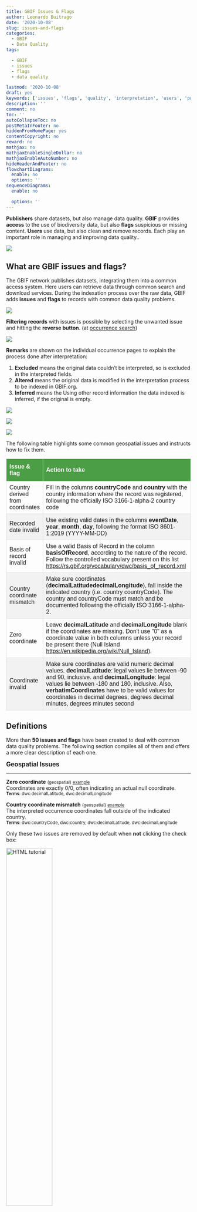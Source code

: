 ```yaml
---
title: GBIF Issues & Flags
author: Leonardo Buitrago
date: '2020-10-08'
slug: issues-and-flags
categories:
  - GBIF
  - Data Quality
tags:

  - GBIF
  - issues
  - flags
  - data quality

lastmod: '2020-10-08'
draft: yes
keywords: ['issues', 'flags', 'quality', 'interpretation', 'users', 'publishers', 'GBIF']
description: ''
comment: no
toc: ''
autoCollapseToc: no
postMetaInFooter: no
hiddenFromHomePage: yes
contentCopyright: no
reward: no
mathjax: no
mathjaxEnableSingleDollar: no
mathjaxEnableAutoNumber: no
hideHeaderAndFooter: no
flowchartDiagrams:
  enable: no
  options: ''
sequenceDiagrams:
  enable: no

  options: ''
---
```


**Publishers** share datasets, but also manage data quality.  **GBIF** provides **access** to the use of biodiversity data, but also **flags** suspicious or missing content. **Users** use data, but also clean and remove records. Each play an important role in managing and improving data quality..

![](/post/2020-10-09-issues-and-flags_files/workflow1.png)

## What are GBIF issues and flags?

The GBIF network publishes datasets, integrating them into a common access system. Here users can retrieve data through common search and download services. During the indexation process over the raw data, GBIF adds **issues** and **flags** to records with common data quality problems.

<!--
During **interpretation** GBIF performs additional checks and conversion routines. This **interpretation** is to ensure that data are interoperable and useful.

-->

![](/post/2020-10-09-issues-and-flags_files/workflow2.png)

<!--

* Flags help users to filter or be aware of possible inconsistencies in the data.
* Flags help data providers detect different quality issues that can be fixed in the published dataset/records.

-->

<!--

![](/post/2020-10-09-issues-and-flags_files/issues&flags_main.png)

 Write your comments here 

Thinking on how publishers and users can deal with the issues/flags identified by GBIF.org is important to recognize the most common problems that this mechanism can help to improve the data quality:

- Lack in the use of controlled vocabularies (e.g. basisOfRecord)
- Inconsistent data (e.g. country ≠ countryCode)
- Using appropriate standardized formats, like ISO codes (e.g. countryCode, eventDate)
- Using valid values to interpret/index numeric data (e.g. individualCount, coordinateUncertaintyInMeters)
- Values between the correct numeric range laid in the right columns (e.g. elevation/depth swapped)
- Inappropriate use of zero (0) to document empty or missing values (e.g. decimal Lat/Long = 0)
- Using correct characters to build lists (e.g. references, url)

-->

**Filtering records** with issues is possible by selecting the unwanted issue and hitting the **reverse button**. (at [occurrence search](https://www.gbif.org/occurrence/search))


![](/post/2020-10-09-issues-and-flags_files/filtering.png)

**Remarks** are shown on the individual occurrence pages to explain the process done after interpretation:

1. **Excluded** means the original data couldn’t be interpreted, so is excluded in the interpreted fields.
2. **Altered** means the original data is modified in the interpretation process to be indexed in GBIF.org.
3. **Inferred** means the Using other record information the data indexed is inferred, if the original is empty.

![](/post/2020-10-09-issues-and-flags_files/excluded.png)

![](/post/2020-10-09-issues-and-flags_files/altered.png)

![](/post/2020-10-09-issues-and-flags_files/inferred.png)

<!--

### For Data providers (“publishers”)

A list of issues & flags is also available for each dataset at the dataset page metrics (e.g. https://www.gbif.org/dataset/4fa7b334-ce0d-4e88-aaae-2e0c138d049e/metrics). This helps publishers to identify what data quality issues to tackle.

![](/post/2020-10-09-issues-and-flags_files/dataset.png)

## How to improve data quality using issues and flags?

-->

The following table highlights some common geospatial issues and instructs how to fix them. 

<style>
#issues {
  font-family: "Trebuchet MS", Arial, Helvetica, sans-serif;
  border-collapse: collapse;
  width: 100%;
  max-width: 100%;
  overflow: auto;
}

#issues td, #issues th {
  border: 1px solid #ddd;
  padding: 8px;
}

#issues tr:nth-child(even){background-color: #f2f2f2;}

#issues tr:hover {background-color: #ddd;}

#issues th {
  padding-top: 12px;
  padding-bottom: 12px;
  text-align: left;
  background-color: #4B9E46;
  color: white;
}

</style>

<table id = "issues">
<thead>
<tr>
<th align="left"><strong>Issue &amp; flag</strong></th>
<th align="left"><strong>Action to take</strong></th>
</tr>
</thead>
<tbody>
<tr>
<td align="left">Country derived from coordinates</td>
<td align="left">Fill in the columns <strong>countryCode</strong> and <strong>country</strong> with the country information where the record was registered, following the officially ISO 3166-1-alpha-2 country code</td>
</tr>
<tr>
<td align="left">Recorded date invalid</td>
<td align="left">Use existing valid dates in the columns <strong>eventDate</strong>, <strong>year</strong>, <strong>month</strong>, <strong>day</strong>, following the format ISO 8601-1:2019 (YYYY-MM-DD)</td>
</tr>
<tr>
<td align="left">Basis of record invalid</td>
<td align="left">Use a valid Basis of Record in the column <strong>basisOfRecord</strong>, according to the nature of the record. Follow the controlled vocabulary present on this list <a href="https://rs.gbif.org/vocabulary/dwc/basis_of_record.xml">https://rs.gbif.org/vocabulary/dwc/basis_of_record.xml</a></td>
</tr>
<tr>
<td align="left">Country coordinate mismatch</td>
<td align="left">Make sure coordinates (<strong>decimalLatitude</strong><strong>decimalLongitude</strong>), fall inside the indicated country (i.e. country countryCode). The country and countryCode must match and be documented following the officially ISO 3166-1-alpha-2.</td>
</tr>
<tr>
<td align="left">Zero coordinate</td>
<td align="left">Leave <strong>decimalLatitude</strong> and <strong>decimalLongitude</strong> blank if the coordinates are missing. Don't use "0" as a coordinate value in both columns unless your record be present there (Null Island <a href="https://en.wikipedia.org/wiki/Null_Island">https://en.wikipedia.org/wiki/Null_Island</a>).</td>
</tr>
<tr>
<td align="left">Coordinate invalid</td>
<td align="left">Make sure coordinates are valid numeric decimal values. <strong>decimalLatitude</strong>: legal values lie between -90 and 90, inclusive. and <strong>decimalLongitude</strong>: legal values lie between -180 and 180, inclusive. Also, <strong>verbatimCoordinates</strong> have to be valid values for coordinates in decimal degrees, degrees decimal minutes, degrees minutes second</td>
</tr>
</tbody>
</table>


## Definitions


More than **50 issues and flags** have been created to deal with common data quality problems. The following section compiles all of them and offers a more clear description of each one. 


<big>**Geospatial Issues**</big>

- - -

**Zero coordinate** <small>(geospatial)</small> <small>[example](https://www.gbif.org/occurrence/search?issue=ZERO_COORDINATE)</small><br>Coordinates are exactly 0/0, often indicating an actual null coordinate.<br><small>**Terms**: dwc:decimalLatitude, dwc:decimalLongitude</small><br>

**Country coordinate mismatch** <small>(geospatial)</small> <small>[example](https://www.gbif.org/occurrence/search?issue=COUNTRY_COORDINATE_MISMATCH)</small><br>The interpreted occurrence coordinates fall outside of the indicated country.<br><small>**Terms**: dwc:countryCode, dwc:country, dwc:decimalLatitude, dwc:decimalLongitude</small><br>

Only these two issues are removed by default when **not** clicking the check box: 

<img src="/post/2020-10-09-issues-and-flags_files/suspicious.png" alt="HTML tutorial" style="width:50%;">

 
- - -

**Geodetic datum assumed WGS84** <small>(geospatial)</small> <small>[example](https://www.gbif.org/occurrence/search?issue=GEODETIC_DATUM_ASSUMED_WGS84)</small><br>If the datum is null, data interpretation assumes the record coordinates are in WGS84.<br><small>**Terms**: dwc:geodeticDatum</small><br>

**Country derived from coordinates** <small>(geospatial)</small> <small>[example](https://www.gbif.org/occurrence/search?issue=COUNTRY_DERIVED_FROM_COORDINATES)</small><br>If the country and country code are not supplied or cannot be matched to known values, data interpretation derives their content from the decimal coordinates through a [lookup service](https://github.com/gbif/geocode).<br><small>**Terms**: dwc:countryCode, dwc:country, dwc:decimalLatitude, dwc:decimalLongitude</small><br>


**Country invalid** <small>(geospatial)</small> <small>[example](https://www.gbif.org/occurrence/search?issue=COUNTRY_INVALID)</small><br>The country given cannot be matched to the vocabulary for country names.<br><small>**Terms**: dwc:country</small><br>

**Continent invalid** <small>(geospatial)</small> <small>[example](https://www.gbif.org/occurrence/search?issue=CONTINENT_INVALID)</small><br>The continent given cannot be matched to the vocabulary for continent names<br><small>**Terms**: dwc:continent</small><br>

**Geodetic datum invalid** <small>(geospatial)</small> <small>[example](https://www.gbif.org/occurrence/search?issue=GEODETIC_DATUM_INVALID)</small><br>The geodetic datum could not be interpreted, because the supplied term cannot be matched against the vocabulary of known values.<br><small>**Terms**: dwc:geodeticDatum</small><br>

**Coordinate precision invalid** <small>(geospatial)</small> <small>[example](https://www.gbif.org/occurrence/search?issue=COORDINATE_PRECISION_INVALID)</small><br>Indicates an invalid or very unlikely coordinates precision. The value is not a decimal number as expected, or it has an unusually low or high for a margin of uncertainty.<br><small>**Terms**: dwc:coordinatePrecision</small><br>

**Coordinate reprojected** <small>(geospatial)</small> <small>[example](https://www.gbif.org/occurrence/search?issue=COORDINATE_REPROJECTED)</small><br>The original coordinates were successfully reprojected from a different geodetic datum to WGS84.<br><small>**Terms**: dwc:geodeticDatum</small><br>

**Elevation min max swapped** <small>(geospatial)</small> <small>[example](https://www.gbif.org/occurrence/search?issue=ELEVATION_MIN_MAX_SWAPPED)</small><br>The values for minimum and maximum elevation appear to the swapped.<br><small>**Terms**: dwc:minimumElevationInMeters, dwc:maximumElevationInMeters</small><br>

**Coordinate uncertainty meters invalid** <small>(geospatial)</small> <small>[example](https://www.gbif.org/occurrence/search?issue=COORDINATE_UNCERTAINTY_METERS_INVALID)</small><br>The value given for Coordinate uncertainty in meters, indicating the radius of uncertainty around the given decimal coordinates, is not a valid number, or lies outside a plausible range.<br><small>**Terms**: dwc:coordinateUncertaintyInMeters</small><br>

**Coordinate invalid** <small>(geospatial)</small> <small>[example](https://www.gbif.org/occurrence/search?issue=COORDINATE_INVALID)</small><br>A coordinate value is given in some form, but GBIF is unable to interpret it. Possible reasons include, i.a., coordinates that fall out of range (larger/lower than 90/-90 or 180/-180, depending) or text values that cannot be interpreted.<br><small>**Terms**: dwc:decimalLatitude, dwc:decimalLongitude, dwc:verbatimCoordinates, dwc:verbatimLatitude, dwc:verbatimLongitude</small><br>

**Country mismatch** <small>(geospatial)</small> <small>[example](https://www.gbif.org/occurrence/search?issue=COUNTRY_MISMATCH)</small><br>Interpreted Country and Country code contradict each other.<br><small>**Terms**: dwc:countryCode, dwc:country</small><br>

**Depth min max swapped** <small>(geospatial)</small> <small>[example](https://www.gbif.org/occurrence/search?issue=DEPTH_MIN_MAX_SWAPPED)</small><br>The values for minimum and maximum depth appear to the swapped.<br><small>**Terms**: dwc:minimumDepthInMeters, dwc:maximumDepthInMeters</small><br>

**Presumed negated longitude** <small>(geospatial)</small> <small>[example](https://www.gbif.org/occurrence/search?issue=PRESUMED_NEGATED_LONGITUDE)</small><br>The supplied longitude value places the coordinates outside of the indicated country. Negating the longitude value would result in a country match.<br><small>**Terms**: dwc:decimalLongitude</small><br>

**Presumed swapped coordinate** <small>(geospatial)</small> <small>[example](https://www.gbif.org/occurrence/search?issue=PRESUMED_SWAPPED_COORDINATE)</small><br>Coordinates seem to be swapped when testing against the interpreted country.<br><small>**Terms**: dwc:decimalLatitude, dwc:decimalLongitude, dwc:country</small><br>

**Depth non numeric** <small>(geospatial)</small> <small>[example](https://www.gbif.org/occurrence/search?issue=DEPTH_NON_NUMERIC)</small><br>The values for minimum and maximum depth are non-numeric values and cannot be interpreted.<br><small>**Terms**: dwc:minimumDepthInMeters, dwc:maximumDepthInMeters</small><br>

**Depth unlikely** <small>(geospatial)</small> <small>[example](https://www.gbif.org/occurrence/search?issue=DEPTH_UNLIKELY)</small><br>The values for minimum and maximum depth are negative or higher than 11000 (Mariana Trench depth in meters)<br><small>**Terms**: dwc:minimumDepthInMeters, dwc:maximumDepthInMeters</small><br>

**Presumed negated latitude** <small>(geospatial)</small> <small>[example](https://www.gbif.org/occurrence/search?issue=PRESUMED_NEGATED_LATITUDE)</small><br>The supplied latitude value places the coordinates outside of the indicated country. Negating the latitude value would result in a country match.<br><small>**Terms**: dwc:decimalLatitude</small><br>

**Coordinate out of range** <small>(geospatial)</small> <small>[example](https://www.gbif.org/occurrence/search?issue=COORDINATE_OUT_OF_RANGE)</small><br>The supplied coordinates lie outside of the range for decimal lat/lon values (-90/90, -180/180).<br><small>**Terms**: dwc:decimalLatitude, dwc:decimalLongitude, dwc:verbatimCoordinates, dwc:verbatimLatitude, dwc:verbatimLongitude</small><br>

**Elevation non numeric** <small>(geospatial)</small> <small>[example](https://www.gbif.org/occurrence/search?issue=ELEVATION_NON_NUMERIC)</small><br>The values for minimum and maximum elevation are non-numeric values and cannot be interpreted.<br><small>**Terms**: dwc:minimumElevationInMeters, dwc:maximumElevationMeters</small><br>

**Coordinate reprojection suspicious** <small>(geospatial)</small> <small>[example](https://www.gbif.org/occurrence/search?issue=COORDINATE_REPROJECTION_SUSPICIOUS)</small><br>Indicates successful coordinate reprojection according to provided datum, but which results in a datum shift larger than 0.1 decimal degrees.<br><small>**Terms**: dwc:geodeticDatum, dwc:decimalLatitude, dwc:decimalLongitude</small><br>

**Depth not metric** <small>(geospatial)</small> <small>[example](https://www.gbif.org/occurrence/search?issue=DEPTH_NOT_METRIC)</small><br>Set if supplied depth is not given in the metric system, for example using feet instead of meters<br><small>**Terms**: dwc:minimumDepthInMeters, dwc:maximumDepthInMeters</small><br>

**Elevation not metric** <small>(geospatial)</small> <small>[example](https://www.gbif.org/occurrence/search?issue=ELEVATION_NOT_METRIC)</small><br>Set if supplied elevation is not given in the metric system, for example using feet instead of meters<br><small>**Terms**: dwc:minimumElevationInMeters, dwc:maximumElevationInMeters</small><br>

**Coordinate reprojection failed** <small>(geospatial)</small> <small>[example](https://www.gbif.org/occurrence/search?issue=COORDINATE_REPROJECTION_FAILED)</small><br>The given decimal latitude and longitude could not be reprojected to WGS84 based on the provided datum.<br><small>**Terms**: dwc:geodeticDatum, dwc:decimalLatitude, dwc:decimalLongitude</small><br>

- - -

**Zero** occurrence records are flagged with the following **geospatial issues** on GBIF as of the writing of this post. 

**Elevation unlikely** <small>(geospatial)</small> <small>[example](https://www.gbif.org/occurrence/search?issue=ELEVATION_UNLIKELY)</small><br>The values for minimum and maximum elevation are above the troposphere (17000 m) or below Mariana Trench (11000 m)<br><small>**Terms**: dwc:minimumElevationInMeters, dwc:maximumElevationInMeters</small><br>

**Coordinate rounded** <small>(geospatial)</small> <small>[example](https://www.gbif.org/occurrence/search?issue=COORDINATE_ROUNDED)</small><br>In the data interpretation the original coordinates are round to 5 decimals. This is equivalent to 1.11m; any further digits would give a false sense of precision, considering the error range of measuring devices.<br><small>**Terms**: dwc:decimalLatitude, dwc:decimalLongitude</small><br>

**Continent country mismatch** <small>(geospatial)</small> <small>[example](https://www.gbif.org/occurrence/search?issue=CONTINENT_COUNTRY_MISMATCH)</small><br>The interpreted continent and country do not match up.<br><small>**Terms**: dwc:continent, dwc:countryCode, dwc:country</small><br>

**Continent derived from coordinates** <small>(geospatial)</small> <small>[example](https://www.gbif.org/occurrence/search?issue=CONTINENT_DERIVED_FROM_COORDINATES)</small><br>If no value is supplied for the continent or if the values cannot be matched against a known vocabulary, data interpretation derives the continent from the decimal coordinates.<br><small>**Terms**: dwc:continent, dwc:decimalLatitude, dwc:decimal Longitude</small><br>

<!-- maybe do not we need deprecated issues -->
**Coordinate accuracy invalid** <small>(geospatial)</small> <small>[example](https://www.gbif.org/occurrence/search?issue=COORDINATE_ACCURACY_INVALID)</small><br>Deprecated.<br><small>**Terms**: NA</small><br>

**Coordinate precision uncertainty mismatch** <small>(geospatial)</small> <small>[example](https://www.gbif.org/occurrence/search?issue=COORDINATE_PRECISION_UNCERTAINTY_MISMATCH)</small><br>Deprecated.<br><small>**Terms**: NA</small><br>

<big>**Taxonomic Issues**</big>

- - -

**Taxon match higherrank** <small>(taxonomic)</small> <small>[example](https://www.gbif.org/occurrence/search?issue=TAXON_MATCH_HIGHERRANK)</small><br>The record can be matched to the GBIF taxonomic backbone at a higher rank, but not with the scientific name given.<br><small>**Terms**: dwc:scientificName,dwc:kingdom,dwc:phylum, dwc:class, dwc:order, dwc:family, dwc:genus, dwc:subgenus, dwc:specificEpithet, dwc:infraspecificEpithet, dwc:taxonRank</small><br><br> 
Reasons include:<br/>- The name is new, and not available in the taxonomic datasets yet<br/>- The name is missing in the backbone's taxonomic sources for others reasons<br/>- Formatting or spelling of the scientific name caused interpretation errors

**Taxon match none** <small>(taxonomic)</small> <small>[example](https://www.gbif.org/occurrence/search?issue=TAXON_MATCH_NONE)</small><br>Matching to the taxonomic backbone cannot be done cause there was no match at all or several matches with too little information to keep them apart (homonyms).<br><small>**Terms**: dwc:scientificName,dwc:kingdom,dwc:phylum, dwc:class, dwc:order, dwc:family, dwc:genus, dwc:subgenus, dwc:specificEpithet, dwc:infraspecificEpithet, dwc:taxonRank</small><br>

**Taxon match fuzzy** <small>(taxonomic)</small> <small>[example](https://www.gbif.org/occurrence/search?issue=TAXON_MATCH_FUZZY)</small><br>Matching to the taxonomic backbone can only be done using a fuzzy, non exact match.<br><small>**Terms**: dwc:scientificName,dwc:kingdom,dwc:phylum, dwc:class, dwc:order, dwc:family, dwc:genus, dwc:subgenus, dwc:specificEpithet, dwc:infraspecificEpithet, dwc:taxonRank</small><br>

<big>**Date Issues**</big>

- - -

**Recorded date invalid** <small>(date)</small> <small>[example](https://www.gbif.org/occurrence/search?issue=RECORDED_DATE_INVALID)</small><br>The recording date given cannot be intrepreted because is invalid.<br><small>**Terms**: dwc:eventDate, dwc:year, dwc:month, dwc:day</small><br><br> Reasons include:<br/>- A non-existing date (e.g "1995-04-34")<br/>- Missing date parts (e.g. Event date without year).<br/>- The date format does not follow the ISO 8601 standard (YYYY-MM-DD)<br>

**Recorded date mismatch** <small>(date)</small> <small>[example](https://www.gbif.org/occurrence/search?issue=RECORDED_DATE_MISMATCH)</small><br>The recording date specified as the eventDate string and the individual year, month, day are contradicting.<br><small>**Terms**: dwc:eventDate, dwc:year, dwc:month, dwc:day</small><br>

**Identified date unlikely** <small>(date)</small> <small>[example](https://www.gbif.org/occurrence/search?issue=IDENTIFIED_DATE_UNLIKELY)</small><br>The identification date is in the future or before Linnean times (1700).<br><small>**Terms**: dwc:dateIdentified</small><br>

**Recorded Date Unlikely** <small>(date)</small> <small>[example](https://www.gbif.org/occurrence/search?issue=RECORDED_DATE_UNLIKELY)</small><br>The recording date is highly unlikely, falling either into the future or representing a very old date before 1600 that predates modern taxonomy.<br><small>**Terms**: dwc:eventDate, dwc:year, dwc:month, dwc:day</small><br>

**Multimedia date invalid** <small>(date)</small> <small>[example](https://www.gbif.org/occurrence/search?issue=MULTIMEDIA_DATE_INVALID)</small><br>The creation date given cannot be intrepreted because is invalid.<br><small>**Terms**: dc:created</small><br><br> Reasons include:<br/>- A non-existing date (e.g "1995-04-34")<br/>- Missing date parts (e.g. Event date without year).<br/>- The date format does not follow the ISO 8601 standard (YYYY-MM-DD)

**Identified date invalid** <small>(date)</small> <small>[example](https://www.gbif.org/occurrence/search?issue=IDENTIFIED_DATE_INVALID)</small><br>The identification date given cannot be intrepreted because is invalid.<br><small>**Terms**: dwc:dateIdentified</small><br><br>Reasons include:<br>- A non-existing date (e.g "1995-04-34")<br>- Missing date parts (e.g. without year).<br>- The date format does not follow the ISO 8601 standard (YYYY-MM-DD)<br>

**Modified date invalid** <small>(date)</small> <small>[example](https://www.gbif.org/occurrence/search?issue=MODIFIED_DATE_INVALID)</small><br>A (partial) invalid modified date is given.<br><small>**Terms**: dc:modified</small><br><br>Reasons include:<br/>- A non-existing date (e.g "1995-04-34")<br/>- Missing date parts (e.g. without year).<br/>- The date format does not follow the ISO 8601 standard (YYYY-MM-DD)

**Georeferenced date invalid** <small>(date)</small> <small>[example](https://www.gbif.org/occurrence/search?issue=GEOREFERENCED_DATE_INVALID)</small><br>The georeference date given cannot be intrepreted because it is invalid.<br> 
<small>**Terms**: dwc:georeferencedDate</small><br>

Reasons include:<br>
- A non-existing date (e.g "1995-04-34").<br>
- Missing date parts (e.g. without year).<br>
- The date format does not follow the ISO 8601 standard (YYYY-MM-DD)

**Georeferenced date unlikely** <small>(date)</small> <small>[example](https://www.gbif.org/occurrence/search?issue=GEOREFERENCED_DATE_UNLIKELY)</small><br>The georeference date given is in the future or before Linnean times (1700).<br><small>**Terms**: dwc:georeferencedDate</small><br>

- - -

**Zero** occurrence records are flagged with the following **date issues** on GBIF as of the writing of this post. 

**Modified date unlikely** <small>(date)</small> <small>[example](https://www.gbif.org/occurrence/search?issue=MODIFIED_DATE_UNLIKELY)</small><br>The modified date given is in the future or predates unix time (1970).<br><small>**Terms**: dc:modified</small><br>

<big>**Vocabulary Issues**</big>

- - -

**Basis of record invalid** <small>(vocabulary)</small> <small>[example](https://www.gbif.org/occurrence/search?issue=BASIS_OF_RECORD_INVALID)</small><br>The given basis of record is impossible to interpret or seriously different from the recommended vocabulary: http://rs.gbif.org/vocabulary/dwc/basis_of_record.xml<br><small>**Terms**: dwc:basisOfRecord</small><br>

**Type status invalid** <small>(vocabulary)</small> <small>[example](https://www.gbif.org/occurrence/search?issue=TYPE_STATUS_INVALID)</small><br>The given type status is impossible to interpret or seriously different from the recommended vocabulary: https://rs.gbif.org/vocabulary/gbif/type_status.xml<br><small>**Terms**: dwc:typeStatus</small><br>

**Occurrence status unparsable** <small>(vocabulary)</small> <small>[example](https://www.gbif.org/occurrence/search?issue=OCCURRENCE_STATUS_UNPARSABLE)</small><br>The given occurenceStatus value cannot be interpreted; it does not match any of the known (vocabulary) values that indicate the presence or absence of a species at collection or observation event.<br><small>**Terms**: dwc:occurrenceStatus</small><br>

<big>**Other Issues**</big>

- - -

**Individual count invalid** <small>(individual count)</small> <small>[example](https://www.gbif.org/occurrence/search?issue=INDIVIDUAL_COUNT_INVALID)</small><br>Individual count value not parsable into an integer.<br><small>**Terms**: dwc:individualCount</small><br>

**Individual count conflicts with occurrence status** <small>(individual count)</small> <small>[example](https://www.gbif.org/occurrence/search?issue=INDIVIDUAL_COUNT_CONFLICTS_WITH_OCCURRENCE_STATUS)</small><br>The values given for the individual count and for the status of the occurrence (present/absent) contradict each other (e.g. the count is 0 but the status says "present")<br><small>**Terms**: dwc:individualCount, dwc:occurrenceStatus</small><br>

**Occurrence status inferred from individual count** <small>(occurrence status)</small> <small>[example](https://www.gbif.org/occurrence/search?issue=OCCURRENCE_STATUS_INFERRED_FROM_INDIVIDUAL_COUNT)</small><br>The present/absent status of the occurrence was inferred from the individual count value because no status value was supplied explicitly. An individual count of 0 is interpreted as status="absent", a value > 0 as "present"<br><small>**Terms**: dwc:individualCount, dwc:occurrenceStatus</small><br>

**References URI invalid** <small>(uri)</small> <small>[example](https://www.gbif.org/occurrence/search?issue=REFERENCES_URI_INVALID)</small><br>The references URL cannot be resolved, and may be malformed or contain invalid characters. If there is more than one URL, the values have to be comma-separated.<br><small>**Terms**: dc:references</small><br>

**Multimedia URI invalid** <small>(uri)</small> <small>[example](https://www.gbif.org/occurrence/search?issue=MULTIMEDIA_URI_INVALID)</small><br>The multimedia URL cannot be resolved, and may be malformed or contain invalid characters. If there is more than one URL, the values have to be comma-separated.<br><small>**Terms**: dwc:associatedMedia</small><br>

**Interpretation error** <small>(interpretation)</small> <small>[example](https://www.gbif.org/occurrence/search?issue=INTERPRETATION_ERROR)</small><br>An error occurred during interpretation, leaving the record interpretation incomplete.<br><small>**Terms**: GBIF interpretation</small><br>

